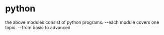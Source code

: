 # python


the above modules consist of python programs.
--each module covers one topic.
--from basic to advanced


